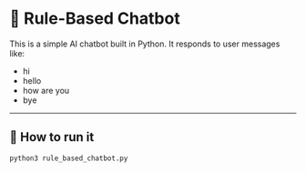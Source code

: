 # 🤖 Rule-Based Chatbot

This is a simple AI chatbot built in Python. It responds to user messages like:
- hi
- hello
- how are you
- bye

---

## 🔧 How to run it

```bash
python3 rule_based_chatbot.py
